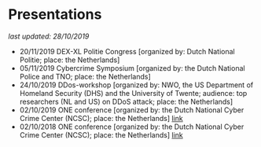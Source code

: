 # Presentations
*last updated: 28/10/2019*
- 20/11/2019 DEX-XL Politie Congress [organized by: Dutch National Politie; place: the Netherlands]
- 05/11/2019 Cybercrime Symposium [organized by: the Dutch National Police and TNO; place: the Netherlands]
- 24/10/2019 DDos-workshop [organized by: NWO, the US Department of Homeland Security (DHS) and the University of Twente; audience: top researchers (NL and US) on DDoS attack; place: the Netherlands]
- 02/10/2019 ONE conference [organized by: the Dutch National Cyber Crime Center (NCSC); place: the Netherlands] [link](https://one-conference.nl/schedule-2019/day-2/parallel-tracks/the-anti-ddos-coalition-how-a-one-of-a-kind-cooperation-is-making-a-point-in-fighting-ddos-attacks-in-the-netherlands-and-beyond)
- 02/10/2018 ONE conference [organized by: the Dutch National Cyber Crime Center (NCSC); place: the Netherlands] [link](https://one-conference.nl/schedule-2018/day2/parallel-tracks/professionalizing-incident-respone-network-defense-ethics-standards-and-self-governance-1-1)

